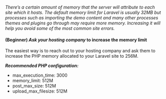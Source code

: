 <p><em>There&rsquo;s a certain amount of memory that the server will attribute to each site which it hosts. The default memory limit for Laravel is usually 32MB but processes such as importing the demo content and many other processes themes and plugins go through may require more memory. Increasing it will help you avoid some of the most common site errors.&nbsp;</em></p>
<h4><span class="wysiwyg-font-size-large">(Beginner) <em>Ask your&nbsp;hosting company</em> to increase the memory limit&nbsp;</span></h4>
<p>The easiest way is to reach out to your hosting company and ask them to increase the PHP memory allocated to your Laravel site to 256M.</p>
<p><em><strong>Recommended PHP configuration:</strong></em></p>
<ul>
<li>max_execution_time: 3000</li>
<li>memory_limit: 512M</li>
<li>post_max_size: 512M</li>
<li>upload_max_filesize: 512M</li>
</ul>